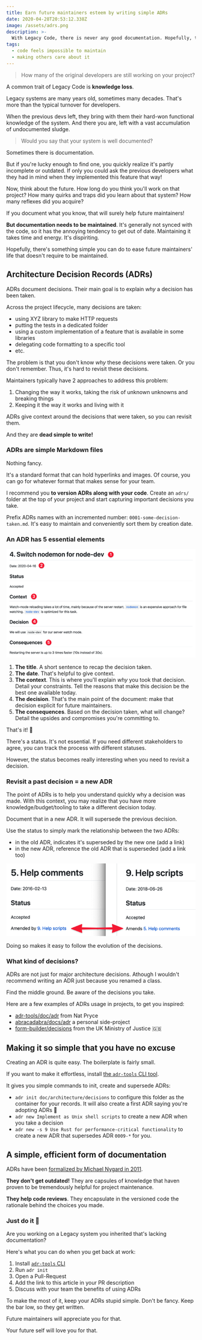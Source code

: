 ```yaml
---
title: Earn future maintainers esteem by writing simple ADRs
date: 2020-04-28T20:53:12.338Z
image: /assets/adrs.png
description: >-
  With Legacy Code, there is never any good documentation. Hopefully, there's a simple way for you to stop that trend.
tags:
  - code feels impossible to maintain
  - making others care about it
---
```


> How many of the original developers are still working on your project?

A common trait of Legacy Code is **knowledge loss**.

Legacy systems are many years old, sometimes many decades. That's more than the typical turnover for developers.

When the previous devs left, they bring with them their hard-won functional knowledge of the system. And there you are, left with a vast accumulation of undocumented sludge.

> Would you say that your system is well documented?

Sometimes there is documentation.

But if you're lucky enough to find one, you quickly realize it's partly incomplete or outdated. If only you could ask the previous developers what they had in mind when they implemented this feature that way!

Now, think about the future. How long do you think you'll work on that project? How many quirks and traps did you learn about that system? How many reflexes did you acquire?

If you document what you know, that will surely help future maintainers!

**But documentation needs to be maintained**. It's generally not synced with the code, so it has the annoying tendency to get out of date. Maintaining it takes time and energy. It's dispiriting.

Hopefully, there's something simple you can do to ease future maintainers' life that doesn't require to be maintained.

## Architecture Decision Records (ADRs)

ADRs document decisions. Their main goal is to explain _why_ a decision has been taken.

Across the project lifecycle, many decisions are taken:

- using XYZ library to make HTTP requests
- putting the tests in a dedicated folder
- using a custom implementation of a feature that is available in some libraries
- delegating code formatting to a specific tool
- etc.

The problem is that you don't know _why_ these decisions were taken. Or you don't remember. Thus, it's hard to revisit these decisions.

Maintainers typically have 2 approaches to address this problem:

1. Changing the way it works, taking the risk of unknown unknowns and breaking things
2. Keeping it the way it works and living with it

ADRs give context around the decisions that were taken, so you can revisit them.

And they are **dead simple to write!**

### ADRs are simple Markdown files

Nothing fancy.

It's a standard format that can hold hyperlinks and images. Of course, you can go for whatever format that makes sense for your team.

I recommend you **to version ADRs along with your code**. Create an `adrs/` folder at the top of your project and start capturing important decisions you take.

Prefix ADRs names with an incremented number: `0001-some-decision-taken.md`. It's easy to maintain and conveniently sort them by creation date.

### An ADR has 5 essential elements

![](adr-parts.png)

1. **The title**. A short sentence to recap the decision taken.
2. **The date**. That's helpful to give context.
3. **The context**. This is where you'll explain _why_ you took that decision. Detail your constraints. Tell the reasons that make this decision be the best one available today.
4. **The decision**. That's the main point of the document: make that decision explicit for future maintainers.
5. **The consequences**. Based on the decision taken, what will change? Detail the upsides and compromises you're committing to.

That's it! 👐

There's a status. It's not essential. If you need different stakeholders to agree, you can track the process with different statuses.

However, the status becomes really interesting when you need to revisit a decision.

### Revisit a past decision = a new ADR

The point of ADRs is to help you understand quickly why a decision was made. With this context, you may realize that you have more knowledge/budget/tooling to take a different decision today.

Document that in a new ADR. It will supersede the previous decision.

Use the status to simply mark the relationship between the two ADRs:

- in the old ADR, indicates it's superseded by the new one (add a link)
- in the new ADR, reference the old ADR that is superseded (add a link too)

![](./adr-supersede.png)

Doing so makes it easy to follow the evolution of the decisions.

### What kind of decisions?

ADRs are not just for major architecture decisions. Athough I wouldn't recommend writing an ADR just because you renamed a class.

Find the middle ground. Be aware of the decisions you take.

Here are a few examples of ADRs usage in projects, to get you inspired:

- [adr-tools/doc/adr](https://github.com/npryce/adr-tools/tree/master/doc/adr) from Nat Pryce
- [abracadabra/docs/adr](https://github.com/nicoespeon/abracadabra/tree/master/docs/adr) a personal side-project
- [form-builder/decisions](https://github.com/ministryofjustice/form-builder/tree/master/decisions) from the UK Ministry of Justice 🇬🇧

## Making it so simple that you have no excuse

Creating an ADR is quite easy. The boilerplate is fairly small.

If you want to make it effortless, install [the `adr-tools` CLI tool][adr-tools].

It gives you simple commands to init, create and supersede ADRs:

- `adr init doc/architecture/decisions` to configure this folder as the container for your records. It will also create a first ADR saying you're adopting ADRs 🤯
- `adr new Implement as Unix shell scripts` to create a new ADR when you take a decision
- `adr new -s 9 Use Rust for performance-critical functionality` to create a new ADR that supersedes ADR `0009-*` for you.

## A simple, efficient form of documentation

ADRs have been [formalized by Michael Nygard in 2011](http://thinkrelevance.com/blog/2011/11/15/documenting-architecture-decisions).

**They don't get outdated!** They are capsules of knowledge that haven proven to be tremendously helpful for project maintenance.

**They help code reviews**. They encapsulate in the versioned code the rationale behind the choices you made.

### Just do it 👊

Are you working on a Legacy system you inherited that's lacking documentation?

Here's what you can do when you get back at work:

1. Install [`adr-tools` CLI][adr-tools]
2. Run `adr init`
3. Open a Pull-Request
4. Add the link to this article in your PR description
5. Discuss with your team the benefits of using ADRs

To make the most of it, keep your ADRs stupid simple. Don't be fancy. Keep the bar low, so they get written.

Future maintainers will appreciate you for that.

Your future self will love you for that.

[adr-tools]: https://github.com/npryce/adr-tools
